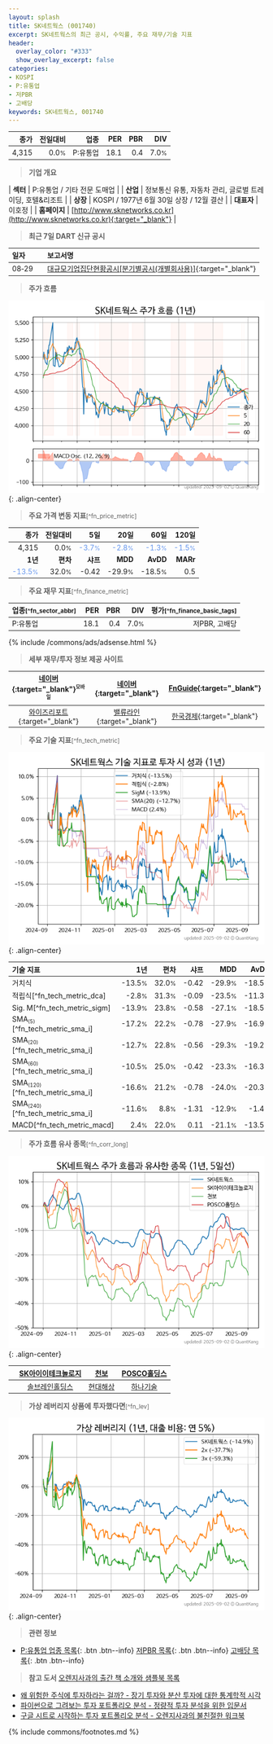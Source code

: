 ```yaml
---
layout: splash
title: SK네트웍스 (001740)
excerpt: SK네트웍스의 최근 공시, 수익률, 주요 재무/기술 지표
header:
  overlay_color: "#333"
  show_overlay_excerpt: false
categories:
- KOSPI
- P:유통업
- 저PBR
- 고배당
keywords: SK네트웍스, 001740
---
```


| **종가** | **전일대비** | **업종** | **PER** | **PBR** | **DIV** |
| -------: | -----------: | -------: | ------: | ------: | ------: |
| 4,315 | 0.0<small>%</small> | P:유통업 | 18.1 | 0.4 | 7.0<small>%</small> |

<!-- more -->


> **기업 개요**<a id="company"></a>

| <span style="white-space:nowrap;">**섹터**</span> | P:유통업 / 기타 전문 도매업 |
| <span style="white-space:nowrap;">**산업**</span> | 정보통신 유통, 자동차 관리, 글로벌 트레이딩, 호텔&리조트 |
| <span style="white-space:nowrap;">**상장**</span> | KOSPI / 1977년 6월 30일 상장 / 12월 결산 |
| <span style="white-space:nowrap;">**대표자**</span> | 이호정 |
| <span style="white-space:nowrap;">**홈페이지**</span> | [http://www.sknetworks.co.kr](http://www.sknetworks.co.kr){:target="_blank"} |


> **최근 7일 DART 신규 공시**<a id="dart"></a>

| **일자** |      | **보고서명** |
| :------- | :--- | :----------- |
| 08&#x2011;29 | | [대규모기업집단현황공시[분기별공시(개별회사용)]](https://dart.fss.or.kr/dsaf001/main.do?rcpNo=20250829001417){:target="_blank"} |


> **주가 흐름**<a id="price"></a>

![001740](/stock/images/001740.png){: .align-center}


> **주요 가격 변동 지표**<small>[^fn_price_metric]</small>

| **종가** | **전일대비** | **5일** | **20일** | **60일** | **120일** |
| -------: | -----------: | ------: | -------: | -------: | --------: |
| 4,315 | 0.0<small>%</small> | <span style="color: cornflowerblue">-3.7<small>%</small></span> | <span style="color: cornflowerblue">-2.8<small>%</small></span> | <span style="color: cornflowerblue">-1.3<small>%</small></span> | <span style="color: cornflowerblue">-1.5<small>%</small></span> |
| **1년** | **편차** | **샤프** | **MDD** | **AvDD** | **MARr** |
| <span style="color: cornflowerblue">-13.5<small>%</small></span> | 32.0<small>%</small> | -0.42 | -29.9<small>%</small> | -18.5<small>%</small> | 0.5 |


> **주요 재무 지표**<small>[^fn_finance_metric]</small>

| **업종**<small>[^fn_sector_abbr]</small> | **PER** | **PBR** | **DIV** | **평가**<small>[^fn_finance_basic_tags]</small> |
| :--------------------------------------- | ------: | ------: | ------: | ----------------------------------------------: |
| P:유통업 | 18.1 | 0.4 | 7.0<small>%</small> | 저PBR, 고배당 |



{% include /commons/ads/adsense.html %}

> **세부 재무/투자 정보 제공 사이트**

| [네이버](https://m.stock.naver.com/domestic/stock/001740/finance/summary){:target="_blank"}<sup><small>모바일</small></sup> | [네이버](https://finance.naver.com/item/coinfo.naver?code=001740){:target="_blank"} | [FnGuide](https://comp.fnguide.com/SVO2/ASP/SVD_Invest.asp?gicode=A001740&MenuYn=Y){:target="_blank"} |
| :---: | :---: | :---: |
| [와이즈리포트](https://comp.wisereport.co.kr/company/c1040001.aspx?cmp_cd=001740){:target="_blank"} | [밸류라인](https://www.valueline.co.kr/finance/summary/001740){:target="_blank"} | [한국경제](https://markets.hankyung.com/stock/001740/financial-summary){:target="_blank"} |


> **주요 기술 지표**<small>[^fn_tech_metric]</small>


![001740](/stock/images/001740_tech.png){: .align-center}

| **기술 지표** | **1년** | **편차** | **샤프** | **MDD** | **AvDD** |
| :------------ | ------: | -----------: | -------: | ------: | -------: |
| 거치식 | -13.5<small>%</small> | 32.0<small>%</small> | -0.42 | -29.9<small>%</small> | -18.5<small>%</small> |
| 적립식[^fn_tech_metric_dca] | -2.8<small>%</small> | 31.3<small>%</small> | -0.09 | -23.5<small>%</small> | -11.3<small>%</small> |
| Sig. M[^fn_tech_metric_sigm] | -13.9<small>%</small> | 23.8<small>%</small> | -0.58 | -27.1<small>%</small> | -18.5<small>%</small> |
| SMA<small><sub>(5)</sub></small>[^fn_tech_metric_sma_i] | -17.2<small>%</small> | 22.2<small>%</small> | -0.78 | -27.9<small>%</small> | -16.9<small>%</small> |
| SMA<small><sub>(20)</sub></small>[^fn_tech_metric_sma_i] | -12.7<small>%</small> | 22.8<small>%</small> | -0.56 | -29.3<small>%</small> | -19.2<small>%</small> |
| SMA<small><sub>(60)</sub></small>[^fn_tech_metric_sma_i] | -10.5<small>%</small> | 25.0<small>%</small> | -0.42 | -23.3<small>%</small> | -16.3<small>%</small> |
| SMA<small><sub>(120)</sub></small>[^fn_tech_metric_sma_i] | -16.6<small>%</small> | 21.2<small>%</small> | -0.78 | -24.0<small>%</small> | -20.3<small>%</small> |
| SMA<small><sub>(240)</sub></small>[^fn_tech_metric_sma_i] | -11.6<small>%</small> | 8.8<small>%</small> | -1.31 | -12.9<small>%</small> | -1.4<small>%</small> |
| MACD[^fn_tech_metric_macd] | 2.4<small>%</small> | 22.0<small>%</small> | 0.11 | -21.1<small>%</small> | -13.5<small>%</small> |


> **주가 흐름 유사 종목**<a id="corr"></a><small>[^fn_corr_long]</small>

![001740](/stock/images/001740_corr.png){: .align-center}

|       | [SK아이이테크놀로지](/361610/) | [천보](/278280/) | [POSCO홀딩스](/005490/) |
| :---: | :------------------------------------: | :------------------------------------: | :------------------------------------: |
|       | [솔브레인홀딩스](/036830/) | [현대해상](/001450/) | [하나기술](/299030/) |


> **가상 레버리지 상품에 투자했다면**<a id="2x"></a><small>[^fn_lev]</small>

![001740](/stock/images/001740_2x.png){: .align-center}


> **관련 정보**

- [P:유통업 업종 목록](/stats/sector/kospi_업종_유통업_종목/){: .btn .btn--info} [저PBR 목록](/fn/fn_low_pbr/){: .btn .btn--info} [고배당 목록](/fn/fn_high_div/){: .btn .btn--info}

> **참고 도서** [오렌지사과의 출간 책 소개와 샘플북 목록](https://kongdori.tistory.com/691)

- [왜 위험한 주식에 투자하라는 걸까? - 장기 투자와 분산 투자에 대한 통계학적 시각](https://kongdori.tistory.com/421)
- [파이썬으로 그려보는 투자 포트폴리오 분석  - 정량적 투자 분석을 위한 입문서](https://kongdori.tistory.com/643)
- [구글 시트로 시작하는 투자 포트폴리오 분석 - 오렌지사과의 불친절한 워크북](https://kongdori.tistory.com/449)


{% include commons/footnotes.md %}